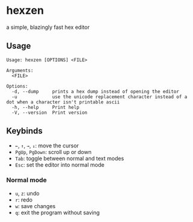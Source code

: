# hexzen

a simple, blazingly fast hex editor

## Usage

```
Usage: hexzen [OPTIONS] <FILE>

Arguments:
  <FILE>

Options:
  -d, --dump     prints a hex dump instead of opening the editor
  -u             use the unicode replacement character instead of a dot when a character isn't printable ascii
  -h, --help     Print help
  -V, --version  Print version
```

## Keybinds

* `←`, `↑`, `→`, `↓`: move the cursor
* `PgUp`, `PgDown`: scroll up or down
* `Tab`: toggle between normal and text modes
* `Esc`: set the editor into normal mode

### Normal mode

* `u`, `z`: undo
* `r`: redo
* `w`: save changes
* `q`: exit the program without saving
